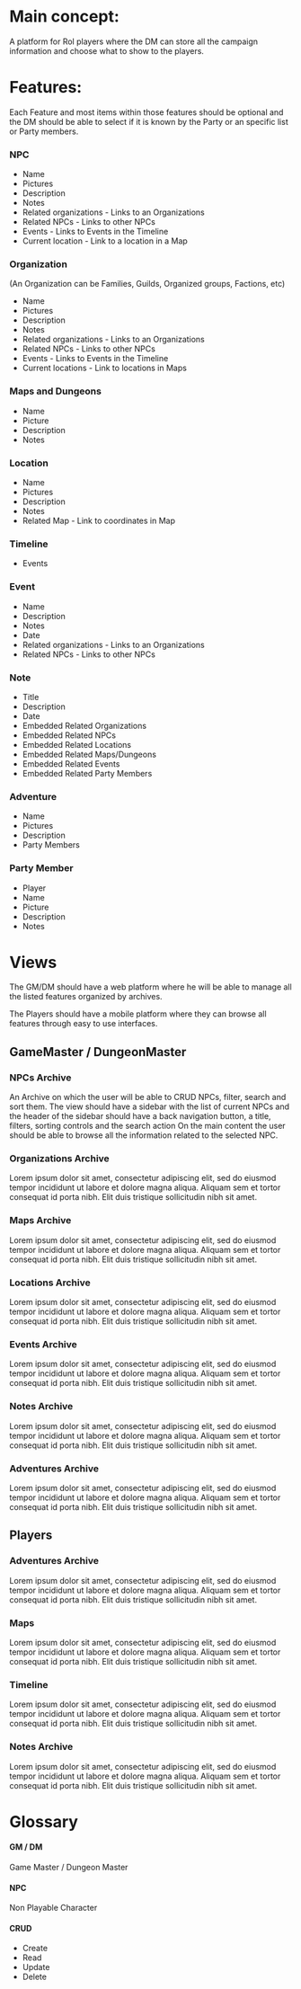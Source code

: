 # Main concept:
A platform for Rol players where the DM can store all the campaign information and choose what to show to the players.

# Features:
Each Feature and most items within those features should be optional and the DM should be able to select if it is known by the Party or an specific list or Party members.

### NPC
- Name
- Pictures
- Description
- Notes
- Related organizations - Links to an Organizations
- Related NPCs - Links to other NPCs
- Events - Links to Events in the Timeline
- Current location - Link to a location in a Map

### Organization
(An Organization can be Families, Guilds, Organized groups, Factions, etc)
- Name
- Pictures
- Description
- Notes
- Related organizations - Links to an Organizations
- Related NPCs - Links to other NPCs
- Events - Links to Events in the Timeline
- Current locations - Link to locations in Maps

### Maps and Dungeons
- Name
- Picture
- Description
- Notes

### Location
- Name
- Pictures
- Description
- Notes
- Related Map - Link to coordinates in Map

### Timeline
- Events

### Event
- Name
- Description
- Notes
- Date
- Related organizations - Links to an Organizations
- Related NPCs - Links to other NPCs

### Note
- Title
- Description
- Date
- Embedded Related Organizations
- Embedded Related NPCs
- Embedded Related Locations
- Embedded Related Maps/Dungeons
- Embedded Related Events
- Embedded Related Party Members

### Adventure
- Name
- Pictures
- Description
- Party Members

### Party Member
- Player 
- Name
- Picture
- Description
- Notes

# Views
The GM/DM should have a web platform where he will be able to manage all the listed features organized by archives.

The Players should have a mobile platform where they can browse all features through easy to use interfaces. 

## GameMaster / DungeonMaster
### NPCs Archive
An Archive on which the user will be able to CRUD NPCs, filter, search and sort them.
The view should have a sidebar with the list of current NPCs and the header of the sidebar should have a back navigation button, a title, filters, sorting controls and the search action
On the main content the user should be able to browse all the information related to the selected NPC.

### Organizations Archive
Lorem ipsum dolor sit amet, consectetur adipiscing elit, sed do eiusmod tempor incididunt ut labore et dolore magna aliqua. Aliquam sem et tortor consequat id porta nibh. Elit duis tristique sollicitudin nibh sit amet.

### Maps Archive
Lorem ipsum dolor sit amet, consectetur adipiscing elit, sed do eiusmod tempor incididunt ut labore et dolore magna aliqua. Aliquam sem et tortor consequat id porta nibh. Elit duis tristique sollicitudin nibh sit amet.

### Locations Archive
Lorem ipsum dolor sit amet, consectetur adipiscing elit, sed do eiusmod tempor incididunt ut labore et dolore magna aliqua. Aliquam sem et tortor consequat id porta nibh. Elit duis tristique sollicitudin nibh sit amet.

### Events Archive
Lorem ipsum dolor sit amet, consectetur adipiscing elit, sed do eiusmod tempor incididunt ut labore et dolore magna aliqua. Aliquam sem et tortor consequat id porta nibh. Elit duis tristique sollicitudin nibh sit amet.

### Notes Archive
Lorem ipsum dolor sit amet, consectetur adipiscing elit, sed do eiusmod tempor incididunt ut labore et dolore magna aliqua. Aliquam sem et tortor consequat id porta nibh. Elit duis tristique sollicitudin nibh sit amet.

###  Adventures Archive
Lorem ipsum dolor sit amet, consectetur adipiscing elit, sed do eiusmod tempor incididunt ut labore et dolore magna aliqua. Aliquam sem et tortor consequat id porta nibh. Elit duis tristique sollicitudin nibh sit amet.

## Players
###  Adventures Archive
Lorem ipsum dolor sit amet, consectetur adipiscing elit, sed do eiusmod tempor incididunt ut labore et dolore magna aliqua. Aliquam sem et tortor consequat id porta nibh. Elit duis tristique sollicitudin nibh sit amet.

### Maps
Lorem ipsum dolor sit amet, consectetur adipiscing elit, sed do eiusmod tempor incididunt ut labore et dolore magna aliqua. Aliquam sem et tortor consequat id porta nibh. Elit duis tristique sollicitudin nibh sit amet.

### Timeline
Lorem ipsum dolor sit amet, consectetur adipiscing elit, sed do eiusmod tempor incididunt ut labore et dolore magna aliqua. Aliquam sem et tortor consequat id porta nibh. Elit duis tristique sollicitudin nibh sit amet.

### Notes Archive
Lorem ipsum dolor sit amet, consectetur adipiscing elit, sed do eiusmod tempor incididunt ut labore et dolore magna aliqua. Aliquam sem et tortor consequat id porta nibh. Elit duis tristique sollicitudin nibh sit amet.

# Glossary
#### GM / DM
Game Master / Dungeon Master
#### NPC
Non Playable Character
#### CRUD
- Create
- Read
- Update
- Delete
